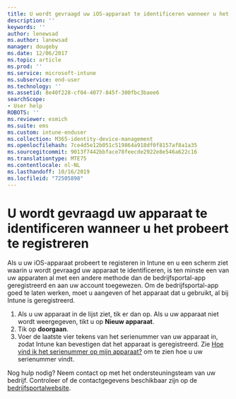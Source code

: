 ```yaml
---
title: U wordt gevraagd uw iOS-apparaat te identificeren wanneer u het probeert te registreren| Microsoft Docs
description: ''
keywords: ''
author: lenewsad
ms.author: lanewsad
manager: dougeby
ms.date: 12/06/2017
ms.topic: article
ms.prod: ''
ms.service: microsoft-intune
ms.subservice: end-user
ms.technology: ''
ms.assetid: 8e40f228-cf04-4077-845f-300fbc3baee6
searchScope:
- User help
ROBOTS: ''
ms.reviewer: esmich
ms.suite: ems
ms.custom: intune-enduser
ms.collection: M365-identity-device-management
ms.openlocfilehash: 7ce4d5e12b051c519864a918df0f8157af8a1a35
ms.sourcegitcommit: 9013f7442bbface78feecde2922e8e546a622c16
ms.translationtype: MTE75
ms.contentlocale: nl-NL
ms.lasthandoff: 10/16/2019
ms.locfileid: "72505898"
---
```

# <a name="you-need-to-identify-your-device-when-youre-trying-to-enroll"></a>U wordt gevraagd uw apparaat te identificeren wanneer u het probeert te registreren

Als u uw iOS-apparaat probeert te registeren in Intune en u een scherm ziet waarin u wordt gevraagd uw apparaat te identificeren, is ten minste een van uw apparaten al met een andere methode dan de bedrijfsportal-app geregistreerd en aan uw account toegewezen. Om de bedrijfsportal-app goed te laten werken, moet u aangeven of het apparaat dat u gebruikt, al bij Intune is geregistreerd.

1. Als u uw apparaat in de lijst ziet, tik er dan op. Als u uw apparaat niet wordt weergegeven, tikt u op **Nieuw apparaat**.
2. Tik op **doorgaan**.
3. Voer de laatste vier tekens van het serienummer van uw apparaat in, zodat Intune kan bevestigen dat het apparaat is geregistreerd. Zie [Hoe vind ik het serienummer op mijn apparaat?](how-do-i-find-the-serial-number-on-my-device-ios.md) om te zien hoe u uw serienummer vindt.

Nog hulp nodig? Neem contact op met het ondersteuningsteam van uw bedrijf. Controleer of de contactgegevens beschikbaar zijn op de [bedrijfsportalwebsite](https://go.microsoft.com/fwlink/?linkid=2010980).
